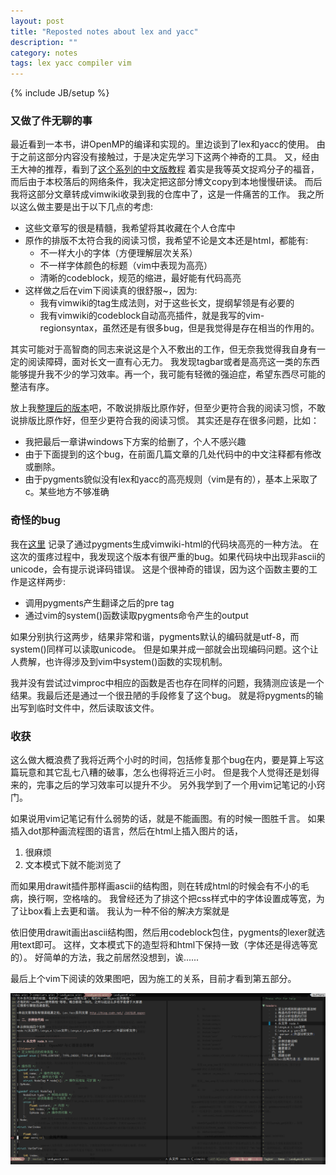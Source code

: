 ```yaml
---
layout: post
title: "Reposted notes about lex and yacc"
description: ""
category: notes
tags: lex yacc compiler vim
---
```

{% include JB/setup %}

### 又做了件无聊的事

最近看到一本书，讲OpenMP的编译和实现的。里边谈到了lex和yacc的使用。
由于之前这部分内容没有接触过，于是决定先学习下这两个神奇的工具。
又，经由王大神的推荐，看到了[这个系列的中文版教程](http://blog.csdn.net/liwei_cmg/article/details/1530492)
着实是我等英文捉鸡分子的福音，而后由于本校落后的网络条件，我决定把这部分博文copy到本地慢慢研读。
而后我将这部分文章转成vimwiki收录到我的仓库中了，这是一件痛苦的工作。
我之所以这么做主要是出于以下几点的考虑:

* 这些文章写的很是精髓，我希望将其收藏在个人仓库中
* 原作的排版不太符合我的阅读习惯，我希望不论是文本还是html，都能有:
    * 不一样大小的字体（方便理解层次关系）
    * 不一样字体颜色的标题（vim中表现为高亮）
    * 清晰的codeblock，规范的缩进，最好能有代码高亮
* 这样做之后在vim下阅读真的很舒服~，因为:
    * 我有vimwiki的tag生成法则，对于这些长文，提纲挈领是有必要的
    * 我有vimwiki的codeblock自动高亮插件，就是我写的vim-regionsyntax，虽然还是有很多bug，但是我觉得是存在相当的作用的。

其实可能对于高智商的同志来说这是个入不敷出的工作，但无奈我觉得我自身有一定的阅读障碍，面对长文一直有心无力。
我发现tagbar或者是高亮这一类的东西能够提升我不少的学习效率。再一个，我可能有轻微的强迫症，希望东西尽可能的整洁有序。

放上我[整理后的版本](https://dl.dropboxusercontent.com/u/22574484/compilers.html)吧，不敢说排版比原作好，但至少更符合我的阅读习惯，不敢说排版比原作好，但至少更符合我的阅读习惯。
其实还是存在很多问题，比如：

* 我把最后一章讲windows下方案的给删了，个人不感兴趣
* 由于下面提到的这个bug，在前面几篇文章的几处代码中的中文注释都有修改或删除。
* 由于pygments貌似没有lex和yacc的高亮规则（vim是有的），基本上采取了c。某些地方不够准确

### 奇怪的bug

我在[这里](/tweak/2013/08/28/use-pygments-with-vimwiki/) 记录了通过pygments生成vimwiki-html的代码块高亮的一种方法。
在这次的蛋疼过程中，我发现这个版本有很严重的bug。如果代码块中出现非ascii的unicode，会有提示说译码错误。
这是个很神奇的错误，因为这个函数主要的工作是这样两步:

* 调用pygments产生翻译之后的pre tag
* 通过vim的system()函数读取pygments命令产生的output

如果分别执行这两步，结果非常和谐，pygments默认的编码就是utf-8，而system()同样可以读取unicode。
但是如果并成一部就会出现编码问题。这个让人费解，也许得涉及到vim中system()函数的实现机制。

我并没有尝试过vimproc中相应的函数是否也存在同样的问题，我猜测应该是一个结果。我最后还是通过一个很丑陋的手段修复了这个bug。
就是将pygments的输出写到临时文件中，然后读取该文件。

### 收获

这么做大概浪费了我将近两个小时的时间，包括修复那个bug在内，要是算上写这篇玩意和其它乱七八糟的破事，怎么也得将近三小时。
但是我个人觉得还是划得来的，完事之后的学习效率可以提升不少。
另外我学到了一个用vim记笔记的小窍门。

如果说用vim记笔记有什么弱势的话，就是不能画图。有的时候一图胜千言。
如果插入dot那种画流程图的语言，然后在html上插入图片的话，

1. 很麻烦
2. 文本模式下就不能浏览了

而如果用drawit插件那样画ascii的结构图，则在转成html的时候会有不小的毛病，换行啊，空格啥的。
我曾经还为了排这个把css样式中的字体设置成等宽，为了让box看上去更和谐。
我认为一种不俗的解决方案就是

依旧使用drawit画出ascii结构图，然后用codeblock包住，pygments的lexer就选用text即可。
这样，文本模式下的造型将和html下保持一致（字体还是得选等宽的）。
好简单的方法，我之前居然没想到，诶......

最后上个vim下阅读的效果图吧，因为施工的关系，目前才看到第五部分。

![vim-reader](/assets/images/article/vim-reader.png)
